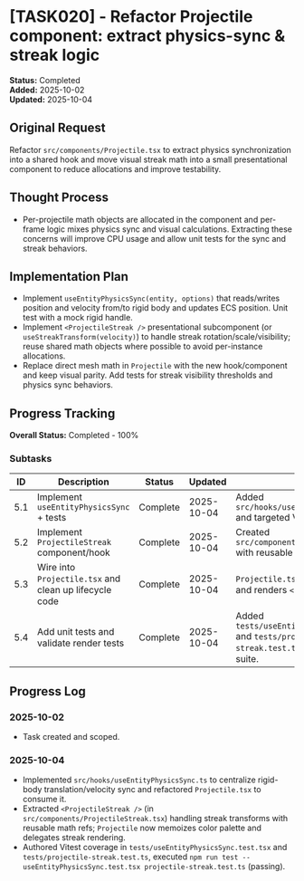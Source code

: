 # [TASK020] - Refactor Projectile component: extract physics-sync & streak logic

**Status:** Completed  
**Added:** 2025-10-02  
**Updated:** 2025-10-04

## Original Request

Refactor `src/components/Projectile.tsx` to extract physics synchronization into a shared hook and move visual streak math into a small presentational component to reduce allocations and improve testability.

## Thought Process

- Per-projectile math objects are allocated in the component and per-frame logic mixes physics sync and visual calculations. Extracting these concerns will improve CPU usage and allow unit tests for the sync and streak behaviors.

## Implementation Plan

- Implement `useEntityPhysicsSync(entity, options)` that reads/writes position and velocity from/to rigid body and updates ECS position. Unit test with a mock rigid handle.
- Implement `<ProjectileStreak />` presentational subcomponent (or `useStreakTransform(velocity)`) to handle streak rotation/scale/visibility; reuse shared math objects where possible to avoid per-instance allocations.
- Replace direct mesh math in `Projectile` with the new hook/component and keep visual parity. Add tests for streak visibility thresholds and physics sync behaviors.

## Progress Tracking

**Overall Status:** Completed - 100%

### Subtasks

| ID  | Description                                            | Status   | Updated    | Notes                                                                                                        |
| --- | ------------------------------------------------------ | -------- | ---------- | ------------------------------------------------------------------------------------------------------------ |
| 5.1 | Implement `useEntityPhysicsSync` + tests               | Complete | 2025-10-04 | Added `src/hooks/useEntityPhysicsSync.ts` and targeted Vitest coverage.                                      |
| 5.2 | Implement `ProjectileStreak` component/hook            | Complete | 2025-10-04 | Created `src/components/ProjectileStreak.tsx` with reusable math state.                                      |
| 5.3 | Wire into `Projectile.tsx` and clean up lifecycle code | Complete | 2025-10-04 | `Projectile.tsx` now consumes hook and renders `<ProjectileStreak />`.                                       |
| 5.4 | Add unit tests and validate render tests               | Complete | 2025-10-04 | Added `tests/useEntityPhysicsSync.test.tsx` and `tests/projectile-streak.test.ts`; ran focused Vitest suite. |

## Progress Log

### 2025-10-02

- Task created and scoped.

### 2025-10-04

- Implemented `src/hooks/useEntityPhysicsSync.ts` to centralize rigid-body translation/velocity sync and refactored `Projectile.tsx` to consume it.
- Extracted `<ProjectileStreak />` (in `src/components/ProjectileStreak.tsx`) handling streak transforms with reusable math refs; `Projectile` now memoizes color palette and delegates streak rendering.
- Authored Vitest coverage in `tests/useEntityPhysicsSync.test.tsx` and `tests/projectile-streak.test.ts`, executed `npm run test -- useEntityPhysicsSync.test.tsx projectile-streak.test.ts` (passing).
